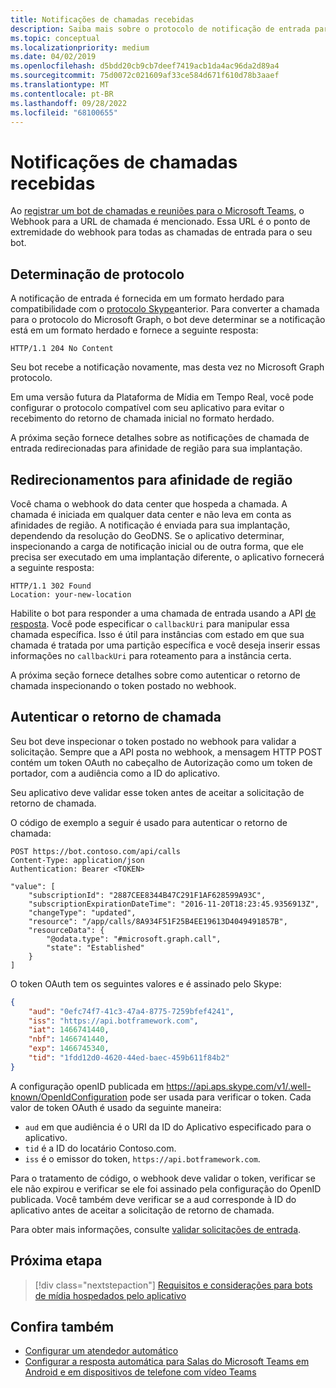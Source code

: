 ```yaml
---
title: Notificações de chamadas recebidas
description: Saiba mais sobre o protocolo de notificação de entrada para converter a chamada do formato herdado para o formato do Graph, redirecionar para afinidade de região e autenticar o retorno de chamada.
ms.topic: conceptual
ms.localizationpriority: medium
ms.date: 04/02/2019
ms.openlocfilehash: d5bdd20cb9cb7deef7419acb1da4ac96da2d89a4
ms.sourcegitcommit: 75d0072c021609af33ce584d671f610d78b3aaef
ms.translationtype: MT
ms.contentlocale: pt-BR
ms.lasthandoff: 09/28/2022
ms.locfileid: "68100655"
---
```

# <a name="incoming-call-notifications"></a>Notificações de chamadas recebidas

Ao [registrar um bot de chamadas e reuniões para o Microsoft Teams](./registering-calling-bot.md#create-new-bot-or-add-calling-capabilities), o Webhook para a URL de chamada é mencionado. Essa URL é o ponto de extremidade do webhook para todas as chamadas de entrada para o seu bot.

## <a name="protocol-determination"></a>Determinação de protocolo

A notificação de entrada é fornecida em um formato herdado para compatibilidade com o [protocolo Skype](/azure/bot-service/dotnet/bot-builder-dotnet-real-time-media-concepts?view=azure-bot-service-3.0&preserve-view=true)anterior. Para converter a chamada para o protocolo do Microsoft Graph, o bot deve determinar se a notificação está em um formato herdado e fornece a seguinte resposta:

```http
HTTP/1.1 204 No Content
```

Seu bot recebe a notificação novamente, mas desta vez no Microsoft Graph protocolo.

Em uma versão futura da Plataforma de Mídia em Tempo Real, você pode configurar o protocolo compatível com seu aplicativo para evitar o recebimento do retorno de chamada inicial no formato herdado.

A próxima seção fornece detalhes sobre as notificações de chamada de entrada redirecionadas para afinidade de região para sua implantação.

## <a name="redirects-for-region-affinity"></a>Redirecionamentos para afinidade de região

Você chama o webhook do data center que hospeda a chamada. A chamada é iniciada em qualquer data center e não leva em conta as afinidades de região. A notificação é enviada para sua implantação, dependendo da resolução do GeoDNS. Se o aplicativo determinar, inspecionando a carga de notificação inicial ou de outra forma, que ele precisa ser executado em uma implantação diferente, o aplicativo fornecerá a seguinte resposta:

```http
HTTP/1.1 302 Found
Location: your-new-location
```

Habilite o bot para responder a uma chamada de entrada usando a API [de resposta](/graph/api/call-answer?view=graph-rest-1.0&tabs=http&preserve-view=true). Você pode especificar o `callbackUri` para manipular essa chamada específica. Isso é útil para instâncias com estado em que sua chamada é tratada por uma partição específica e você deseja inserir essas informações no `callbackUri` para roteamento para a instância certa.

A próxima seção fornece detalhes sobre como autenticar o retorno de chamada inspecionando o token postado no webhook.

## <a name="authenticate-the-callback"></a>Autenticar o retorno de chamada

Seu bot deve inspecionar o token postado no webhook para validar a solicitação. Sempre que a API posta no webhook, a mensagem HTTP POST contém um token OAuth no cabeçalho de Autorização como um token de portador, com a audiência como a ID do aplicativo.

Seu aplicativo deve validar esse token antes de aceitar a solicitação de retorno de chamada.

O código de exemplo a seguir é usado para autenticar o retorno de chamada:

```http
POST https://bot.contoso.com/api/calls
Content-Type: application/json
Authentication: Bearer <TOKEN>

"value": [
    "subscriptionId": "2887CEE8344B47C291F1AF628599A93C",
    "subscriptionExpirationDateTime": "2016-11-20T18:23:45.9356913Z",
    "changeType": "updated",
    "resource": "/app/calls/8A934F51F25B4EE19613D4049491857B",
    "resourceData": {
        "@odata.type": "#microsoft.graph.call",
        "state": "Established"
    }
]
```

O token OAuth tem os seguintes valores e é assinado pelo Skype:

```json
{
    "aud": "0efc74f7-41c3-47a4-8775-7259bfef4241",
    "iss": "https://api.botframework.com",
    "iat": 1466741440,
    "nbf": 1466741440,
    "exp": 1466745340,
    "tid": "1fdd12d0-4620-44ed-baec-459b611f84b2"
}
```

A configuração openID publicada em <https://api.aps.skype.com/v1/.well-known/OpenIdConfiguration> pode ser usada para verificar o token. Cada valor de token OAuth é usado da seguinte maneira:

* `aud` em que audiência é o URI da ID do Aplicativo especificado para o aplicativo.
* `tid` é a ID do locatário Contoso.com.
* `iss` é o emissor do token, `https://api.botframework.com`.

Para o tratamento de código, o webhook deve validar o token, verificar se ele não expirou e verificar se ele foi assinado pela configuração do OpenID publicada. Você também deve verificar se a aud corresponde à ID do aplicativo antes de aceitar a solicitação de retorno de chamada.

Para obter mais informações, consulte [validar solicitações de entrada](https://github.com/microsoftgraph/microsoft-graph-comms-samples/blob/master/Samples/Common/Sample.Common/Authentication/AuthenticationProvider.cs).

## <a name="next-step"></a>Próxima etapa

> [!div class="nextstepaction"]
> [Requisitos e considerações para bots de mídia hospedados pelo aplicativo](~/bots/calls-and-meetings/requirements-considerations-application-hosted-media-bots.md)

## <a name="see-also"></a>Confira também

* [Configurar um atendedor automático](/microsoftteams/create-a-phone-system-auto-attendant)
* [Configurar a resposta automática para Salas do Microsoft Teams em Android e em dispositivos de telefone com vídeo Teams](/microsoftteams/set-up-auto-answer-on-teams-android)
